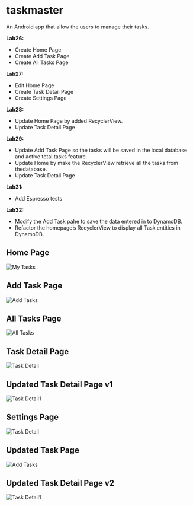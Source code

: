 # taskmaster

An Android app that allow the users to manage their tasks.

**Lab26:**

* Create Home Page
* Create Add Task Page
* Create All Tasks Page

**Lab27:**

* Edit Home Page
* Create Task Detail Page
* Create Settings Page

**Lab28:**

* Update Home Page by added RecyclerView.
* Update Task Detail Page

**Lab29:**

* Update Add Task Page so the tasks will be saved in the local database and active total tasks feature.
* Update Home by make the RecyclerView retrieve all the tasks from thedatabase.
* Update Task Detail Page

**Lab31:**

* Add Espresso tests

**Lab32:**

* Modify the Add Task pahe to save the data entered in to DynamoDB.
* Refactor the homepage’s RecyclerView to display all Task entities in DynamoDB.

## Home Page

![My Tasks](screenshots/newHome2.jfif)

## Add Task Page

![Add Tasks](screenshots/addTask.jfif)

## All Tasks Page

![All Tasks](screenshots/allTasks.jfif)

## Task Detail Page

![Task Detail](screenshots/taskDetail.jfif)

## Updated Task Detail Page v1

![Task Detail1](screenshots/taskDetail1.jfif)

## Settings Page

![Task Detail](screenshots/settings.jfif)

## Updated Task Page

![Add Tasks](screenshots/addTask1.jfif)

## Updated Task Detail Page v2

![Task Detail1](screenshots/taskDetail2.jfif)
